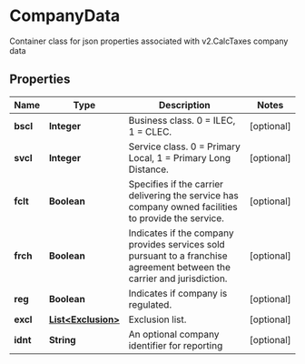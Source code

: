 

# CompanyData

Container class for json properties associated with v2.CalcTaxes company data
## Properties

Name | Type | Description | Notes
------------ | ------------- | ------------- | -------------
**bscl** | **Integer** | Business class. 0 &#x3D; ILEC, 1 &#x3D; CLEC. |  [optional]
**svcl** | **Integer** | Service class. 0 &#x3D; Primary Local, 1 &#x3D; Primary Long Distance. |  [optional]
**fclt** | **Boolean** | Specifies if the carrier delivering the service has company owned facilities to provide the service. |  [optional]
**frch** | **Boolean** | Indicates if the company provides services sold pursuant to a franchise agreement between the carrier and jurisdiction. |  [optional]
**reg** | **Boolean** | Indicates if company is regulated. |  [optional]
**excl** | [**List&lt;Exclusion&gt;**](Exclusion.md) | Exclusion list. |  [optional]
**idnt** | **String** | An optional company identifier for reporting |  [optional]



